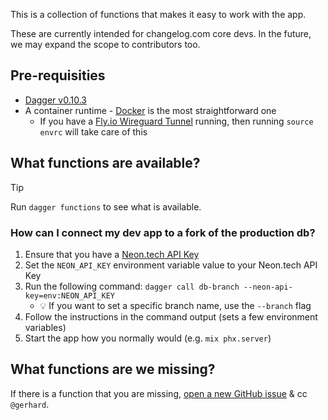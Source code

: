 This is a collection of functions that makes it easy to work with the app.

These are currently intended for changelog.com core devs. In the future, we may
expand the scope to contributors too.

## Pre-requisities

- [Dagger v0.10.3](https://docs.dagger.io/install/)
- A container runtime - [Docker](https://docs.docker.com/engine/install/) is the most straightforward one
    - If you have a [Fly.io Wireguard
      Tunnel](https://fly.io/docs/networking/private-networking/) running, then
      running `source envrc` will take care of this

## What functions are available?

> [!TIP]
> Run `dagger functions` to see what is available.

### How can I connect my dev app to a fork of the production db?

1. Ensure that you have a [Neon.tech API Key](https://neon.tech/docs/manage/api-keys)
2. Set the `NEON_API_KEY` environment variable value to your Neon.tech API Key
3. Run the following command: `dagger call db-branch --neon-api-key=env:NEON_API_KEY`
    - 💡 If you want to set a specific branch name, use the `--branch` flag
4. Follow the instructions in the command output (sets a few environment variables)
5. Start the app how you normally would (e.g. `mix phx.server`)

## What functions are we missing?

If there is a function that you are missing, [open a new GitHub
issue](https://github.com/thechangelog/changelog.com/issues/new) & cc
`@gerhard`.
